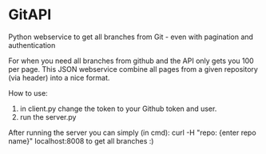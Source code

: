 # GitAPI
Python webservice to get all branches from Git - even with pagination and authentication

For when you need all branches from github and the API only gets you 100 per page.
This JSON webservice combine all pages from a given repository (via header) into a nice format.

How to use:
1) in client.py change the token to your Github token and user.
2) run the server.py

After running the server you can simply (in cmd):
curl -H "repo: {enter repo name}" localhost:8008
to get all branches :)
  
  
